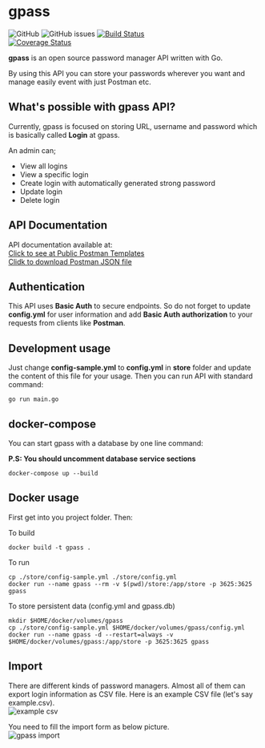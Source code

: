 # gpass

![GitHub](https://img.shields.io/github/license/yakuter/gpass)
![GitHub issues](https://img.shields.io/github/issues/yakuter/gpass)
[![Build Status](https://travis-ci.org/yakuter/gpass.svg?branch=master)](https://travis-ci.org/yakuter/gpass)  
[![Coverage Status](https://coveralls.io/repos/github/yakuter/gpass/badge.svg?branch=master)](https://coveralls.io/github/yakuter/gpass?branch=master)

**gpass** is an open source password manager API written with Go.

By using this API you can store your passwords wherever you want and manage easily event with just Postman etc.

## What's possible with gpass API?

Currently, gpass is focused on storing URL, username and password which is basically called **Login** at gpass.

An admin can;

- View all logins
- View a specific login
- Create login with automatically generated strong password
- Update login
- Delete login


## API Documentation
API documentation available at:   
[Click to see at Public Postman Templates](https://documenter.getpostman.com/view/3658426/SzYbyHXj)  
[Clidk to download Postman JSON file](https://www.yakuter.com/wp-content/yuklemeler/gpass_postman_collection.json_.zip)

## Authentication

This API uses **Basic Auth** to secure endpoints. So do not forget to update **config.yml** for user information and add **Basic Auth authorization** to your requests from clients like **Postman**.

## Development usage
Just change **config-sample.yml** to **config.yml** in **store** folder and update the content of this file for your usage. Then you can run API with standard command:

```
go run main.go
```

## docker-compose

You can start gpass with a database by one line command:

**P.S: You should uncomment database service sections**

```
docker-compose up --build
```

## Docker usage
First get into you project folder. Then:

To build
```
docker build -t gpass .
```

To run
```
cp ./store/config-sample.yml ./store/config.yml
docker run --name gpass --rm -v $(pwd)/store:/app/store -p 3625:3625 gpass
```

To store persistent data (config.yml and gpass.db)
```
mkdir $HOME/docker/volumes/gpass
cp ./store/config-sample.yml $HOME/docker/volumes/gpass/config.yml
docker run --name gpass -d --restart=always -v $HOME/docker/volumes/gpass:/app/store -p 3625:3625 gpass
```

## Import
There are different kinds of password managers. Almost all of them can export login information as CSV file. Here is an example CSV file (let's say example.csv).  
![example csv](https://www.yakuter.com/wp-content/yuklemeler/example-csv.png "Example CSV File")  
  
You need to fill the import form as below picture.  
![gpass import](https://www.yakuter.com/wp-content/yuklemeler/gpass-import-csv.png "Import Form and Request Example")

